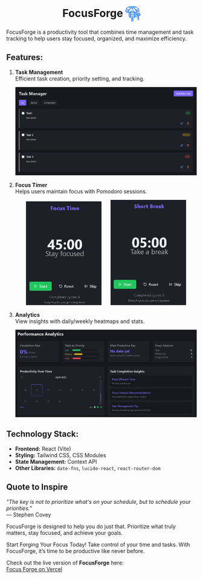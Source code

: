 <h1 align="center">
  FocusForge
  <img src="./public/Forge.png" alt="FocusForge Logo" width="40" style="vertical-align: middle;" />
</h1>

FocusForge is a productivity tool that combines time management and task tracking to help users stay focused, organized, and maximize efficiency.

## Features:

1. **Task Management**  
   Efficient task creation, priority setting, and tracking.

   <div align="center">
     <img src="./public/screenshots/Taskpage.png" alt="Task Page" width="600"/>
   </div>


   
2. **Focus Timer**  
   Helps users maintain focus with Pomodoro sessions.

   <div align="center">
     <span style="display: inline-block; margin: 0 10px;">
       <img src="./public/screenshots/Focus timer.png" alt="Focus Timer" width="200"/>
     </span>
     <span style="display: inline-block; margin: 0 10px;">
       <img src="./public/screenshots/breakTimer.png" alt="Focus Timer" width="200"/>
     </span>
   </div>


3. **Analytics**  
   View insights with daily/weekly heatmaps and stats.
   <div align="center">
     <img src="./public/screenshots/Analytics .png" alt="Analytics" width="600"/>
   </div>


## Technology Stack:
- **Frontend:** React (Vite)
- **Styling:** Tailwind CSS, CSS Modules
- **State Management:** Context API
- **Other Libraries:** `date-fns`, `lucide-react`, `react-router-dom`

## Quote to Inspire

_"The key is not to prioritize what's on your schedule, but to schedule your priorities."_  
— Stephen Covey

FocusForge is designed to help you do just that. Prioritize what truly matters, stay focused, and achieve your goals.

Start Forging Your Focus Today!
Take control of your time and tasks. With FocusForge, it’s time to be productive like never before.

Check out the live version of **FocusForge** here:  
[Focus Forge on Vercel](https://focus-forge-bice.vercel.app/)







